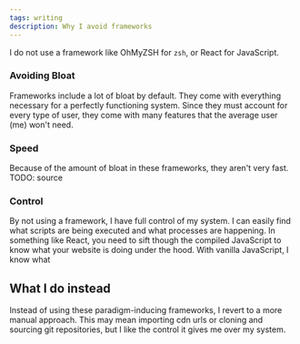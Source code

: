 ```yaml
---
tags: writing
description: Why I avoid frameworks
---
```

I do not use a framework like OhMyZSH for `zsh`, or React for JavaScript.

### Avoiding Bloat
Frameworks include a lot of bloat by default.
They come with everything necessary for a perfectly functioning system.
Since they must account for every type of user, they come with many features that the average user (me) won't need.

### Speed
Because of the amount of bloat in these frameworks, they aren't very fast.
TODO: source

### Control
By not using a framework, I have full control of my system. I can easily find what scripts are being executed and what processes are happening. In something like React, you need to sift though the compiled JavaScript to know what your website is doing under the hood. With vanilla JavaScript, I know what 

## What I do instead
Instead of using these paradigm-inducing frameworks, I revert to a more manual approach.
This may mean importing cdn urls or cloning and sourcing git repositories, but I like the control it gives me over my system.